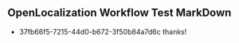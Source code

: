 ## OpenLocalization Workflow Test MarkDown
* 37fb66f5-7215-44d0-b672-3f50b84a7d6c 
thanks!<!--HONumber=Mar16_HO3-->
